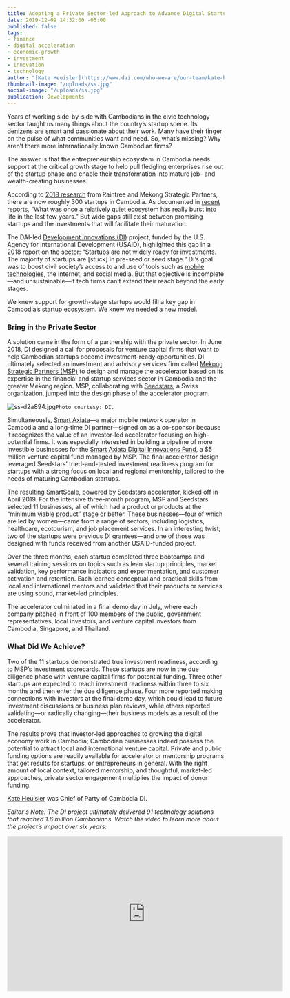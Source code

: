 ```yaml
---
title: Adopting a Private Sector-led Approach to Advance Digital Startups in Cambodia
date: 2019-12-09 14:32:00 -05:00
published: false
tags:
- finance
- digital-acceleration
- economic-growth
- investment
- innovation
- technology
author: "[Kate Heuisler](https://www.dai.com/who-we-are/our-team/kate-heuisler) "
thumbnail-image: "/uploads/ss.jpg"
social-image: "/uploads/ss.jpg"
publication: Developments
---
```


Years of working side-by-side with Cambodians in the civic technology sector taught us many things about the country’s startup scene. Its denizens are smart and passionate about their work. Many have their finger on the pulse of what communities want and need. So, what’s missing? Why aren’t there more internationally known Cambodian firms?

The answer is that the entrepreneurship ecosystem in Cambodia needs support at the critical growth stage to help pull fledgling enterprises rise out of the startup phase and enable their transformation into mature job- and wealth-creating businesses. 





According to [2018 research](https://www.raintreecambodia.com/research) from Raintree and Mekong Strategic Partners, there are now roughly 300 startups in Cambodia. As documented in [recent reports](https://www.khmertimeskh.com/597071/cambodia-launches-its-first-technology-startup-report/), “What was once a relatively quiet ecosystem has really burst into life in the last few years.” But wide gaps still exist between promising startups and the investments that will facilitate their maturation.

The DAI-led [Development Innovations (DI)](https://www.dai.com/our-work/projects/cambodia-development-innovations) project, funded by the U.S. Agency for International Development (USAID), highlighted this gap in a 2018 report on the sector: “Startups are not widely ready for investments. The majority of startups are [stuck] in pre-seed or seed stage.” DI’s goal was to boost civil society’s access to and use of tools such as [mobile technologies](https://www.forbes.com/sites/joshuawilwohl/2016/02/14/new-app-to-help-cambodians-track-complaints-made-with-local-govt/#589cafd3156f), the Internet, and social media. But that objective is incomplete—and unsustainable—if tech firms can’t extend their reach beyond the early stages.

We knew support for growth-stage startups would fill a key gap in Cambodia’s startup ecosystem. We knew we needed a new model. 

### Bring in the Private Sector

A solution came in the form of a partnership with the private sector. In June 2018, DI designed a call for proposals for venture capital firms that want to help Cambodian startups become investment-ready opportunities. DI ultimately selected an investment and advisory services firm called [Mekong Strategic Partners (MSP)](http://www.mekongstrategic.com/) to design and manage the accelerator based on its expertise in the financial and startup services sector in Cambodia and the greater Mekong region. MSP, collaborating with [Seedstars](https://www.seedstars.com/), a Swiss organization, jumped into the design phase of the accelerator program.

![ss-d2a894.jpg](/uploads/ss-d2a894.jpg)`Photo courtesy: DI.`

Simultaneously, [Smart Axiata](https://www.smart.com.kh/)—a major mobile network operator in Cambodia and a long-time DI partner—signed on as a co-sponsor because it recognizes the value of an investor-led accelerator focusing on high-potential firms. It was especially interested in building a pipeline of more investible businesses for the [Smart Axiata Digital Innovations Fund](https://sadif.com.kh/), a $5 million venture capital fund managed by MSP. The final accelerator design leveraged Seedstars’ tried-and-tested investment readiness program for startups with a strong focus on local and regional mentorship, tailored to the needs of maturing Cambodian startups.

The resulting SmartScale, powered by Seedstars accelerator, kicked off in April 2019. For the intensive three-month program, MSP and Seedstars selected 11 businesses, all of which had a product or products at the “minimum viable product” stage or better. These businesses—four of which are led by women—came from a range of sectors, including logistics, healthcare, ecotourism, and job placement services. In an interesting twist, two of the startups were previous DI grantees—and one of those was designed with funds received from another USAID-funded project. 

Over the three months, each startup completed three bootcamps and several training sessions on topics such as lean startup principles, market validation, key performance indicators and experimentation, and customer activation and retention. Each learned conceptual and practical skills from local and international mentors and validated that their products or services are using sound, market-led principles. 

The accelerator culminated in a final demo day in July, where each company pitched in front of 100 members of the public, government representatives, local investors, and venture capital investors from Cambodia, Singapore, and Thailand. 

### What Did We Achieve?

Two of the 11 startups demonstrated true investment readiness, according to MSP’s investment scorecards. These startups are now in the due diligence phase with venture capital firms for potential funding. Three other startups are expected to reach investment readiness within three to six months and then enter the due diligence phase. Four more reported making connections with investors at the final demo day, which could lead to future investment discussions or business plan reviews, while others reported validating—or radically changing—their business models as a result of the accelerator. 

The results prove that investor-led approaches to growing the digital economy work in Cambodia; Cambodian businesses indeed possess the potential to attract local and international venture capital. Private and public funding options are readily available for accelerator or mentorship programs that get results for startups, or entrepreneurs in general. With the right amount of local context, tailored mentorship, and thoughtful, market-led approaches, private sector engagement multiplies the impact of donor funding. 

[Kate Heuisler](https://www.dai.com/who-we-are/our-team/kate-heuisler) was Chief of Party of Cambodia DI.

*Editor's Note: The DI project ultimately delivered 91 technology solutions that reached 1.6 million Cambodians. Watch the video to learn more about the project’s impact over six years:*
<iframe src="https://player.vimeo.com/video/375672295" width="640" height="360" frameborder="0" allow="autoplay; fullscreen" allowfullscreen></iframe>